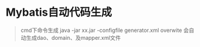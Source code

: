# Mybatis自动代码生成
> cmd下命令生成
  java -jar xx.jar -configfile generator.xml overwite
  会自动生成dao、domain、及mapper.xml文件
